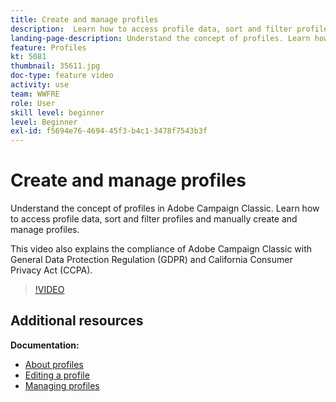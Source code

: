 ```yaml
---
title: Create and manage profiles
description:  Learn how to access profile data, sort and filter profiles, and manually create and manage profiles. Understand  compliance  with General Data Protection Regulation (GDPR) and California Consumer Privacy Act (CCPA).
landing-page-description: Understand the concept of profiles. Learn how to access profile data, sort and filter profiles and manually create and manage profiles. Learn about GDPR and CCPA.
feature: Profiles
kt: 5081
thumbnail: 35611.jpg
doc-type: feature video
activity: use
team: WWFRE
role: User
skill level: beginner
level: Beginner
exl-id: f5694e76-4694-45f3-b4c1-3478f7543b3f
---
```

# Create and manage profiles

Understand the concept of profiles in Adobe Campaign Classic. Learn how to access profile data, sort and filter profiles and manually create and manage profiles.

This video also explains the compliance of Adobe Campaign Classic with General Data Protection Regulation (GDPR) and California Consumer Privacy Act (CCPA).

>[!VIDEO](https://video.tv.adobe.com/v/35611?quality=12)

## Additional resources

**Documentation:**

* [About profiles](https://experienceleague.adobe.com/docs/campaign-classic/using/getting-started/profile-management/about-profiles.html?lang=en)
* [Editing a profile](https://experienceleague.adobe.com/docs/campaign-classic/using/getting-started/profile-management/editing-a-profile.html?lang=en)
* [Managing profiles](https://experienceleague.adobe.com/docs/campaign-classic/using/getting-started/profile-management/adding-profiles.html?lang=en)
